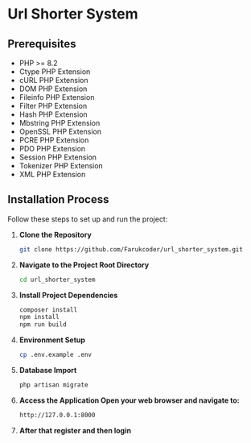 # Url Shorter System

## Prerequisites

-   PHP >= 8.2
-   Ctype PHP Extension
-   cURL PHP Extension
-   DOM PHP Extension
-   Fileinfo PHP Extension
-   Filter PHP Extension
-   Hash PHP Extension
-   Mbstring PHP Extension
-   OpenSSL PHP Extension
-   PCRE PHP Extension
-   PDO PHP Extension
-   Session PHP Extension
-   Tokenizer PHP Extension
-   XML PHP Extension

## Installation Process

Follow these steps to set up and run the project:

1. **Clone the Repository**

    ```bash
    git clone https://github.com/Farukcoder/url_shorter_system.git

    ```

2. **Navigate to the Project Root Directory**

    ```bash
    cd url_shorter_system

    ```

3. **Install Project Dependencies**

    ```bash
    composer install
    npm install
    npm run build
    ```

4. **Environment Setup**

    ```bash
    cp .env.example .env

    ```

5. **Database Import**

    ```bash
    php artisan migrate
    ```

6. **Access the Application Open your web browser and navigate to:**
    ```bash
    http://127.0.0.1:8000
    ```
7. **After that register and then login**
